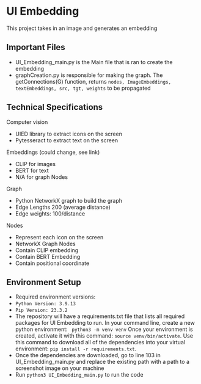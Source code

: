 # UI Embedding

This project takes in an image and generates an embedding

## Important Files 
- UI_Embedding_main.py is the Main file that is ran to create the embedding
- graphCreation.py is responsible for making the graph. The getConnections(G) function, returns ```nodes, ImageEmbeddings, textEmbeddings, src, tgt, weights``` to be propagated

## Technical Specifications
Computer vision

- UIED library to extract icons on the screen
- Pytesseract to extract text on the screen
  
Embeddings (could change, see link)

- CLIP for images
- BERT for text
- N/A for graph Nodes
  
Graph

- Python NetworkX graph to build the graph
- Edge Lengths 200 (average distance)
- Edge weights: 100/distance
  
Nodes

- Represent each icon on the screen
- NetworkX Graph Nodes
- Contain CLIP embedding
- Contain BERT Embedding
- Contain positional coordinate

## Environment Setup
- Required environment versions:
- ```Python Version: 3.9.13```
- ```Pip Version: 23.3.2```
- The repository will have a requirements.txt file that lists all required packages for UI Embedding to run. In your command line, create a new python environment: ``` python3 -m venv venv``` Once your environment is created, activate it with this command: ```source venv/bin/activate```. Use this command to download all of the dependencies into your virtual environment:  ```pip install -r requirements.txt```.
- Once the dependencies are downloaded, go to line 103 in UI_Embedding_main.py and replace the existing path with a path to a screenshot image on your machine
- Run ```python3 UI_Embedding_main.py``` to run the code
